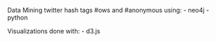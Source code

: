 Data Mining twitter hash tags #ows and #anonymous using:
    - neo4j
    - python

Visualizations done with:
    - d3.js
